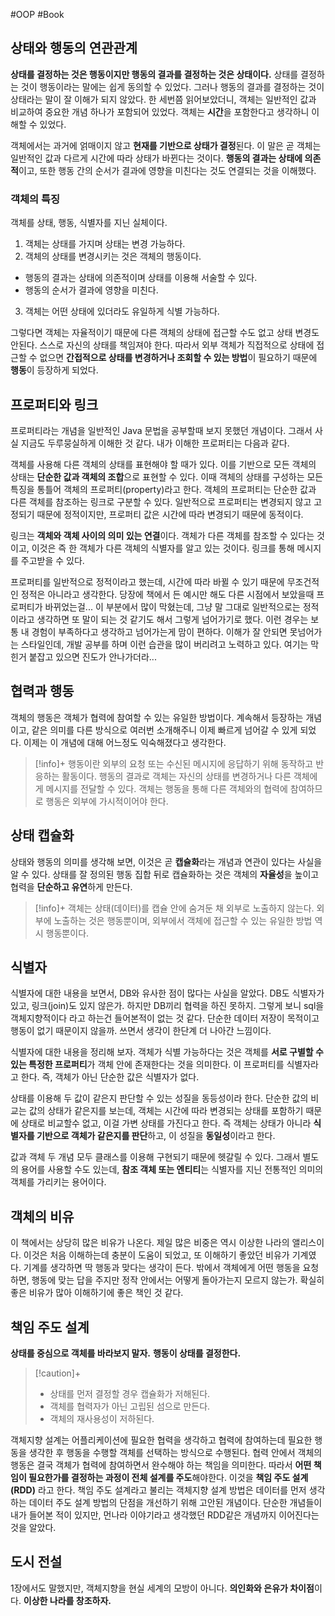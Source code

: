 #OOP #Book

## 상태와 행동의 연관관계
**상태를 결정하는 것은 행동이지만 행동의 결과를 결정하는 것은 상태이다.**
상태를 결정하는 것이 행동이라는 말에는 쉽게 동의할 수 있었다. 그러나 행동의 결과를 결정하는 것이 상태라는 말이 잘 이해가 되지 않았다. 한 세번쯤 읽어보았더니, 객체는 일반적인 값과 비교하여 중요한 개념 하나가 포함되어 있었다. 객체는 **시간**을 포함한다고 생각하니 이해할 수 있었다. 

객체에서는 과거에 얽매이지 않고 **현재를 기반으로 상태가 결정**된다. 이 말은 곧 객체는 일반적인 값과 다르게 시간에 따라 상태가 바뀐다는 것이다. **행동의 결과는 상태에 의존적**이고, 또한 행동 간의 순서가 결과에 영향을 미친다는 것도 연결되는 것을 이해했다.

### 객체의 특징
객체를 상태, 행동, 식별자를 지닌 실체이다.
1. 객체는 상태를 가지며 상태는 변경 가능하다.
2. 객체의 상태를 변경시키는 것은 객체의 행동이다.
+ 행동의 결과는 상태에 의존적이며 상태를 이용해 서술할 수 있다.
+ 행동의 순서가 결과에 영향을 미친다.
3. 객체는 어떤 상태에 있더라도 유일하게 식별 가능하다.

그렇다면 객체는 자율적이기 때문에 다른 객체의 상태에 접근할 수도 없고 상태 변경도 안된다. 스스로 자신의 상태를 책임져야 한다. 따라서 외부 객체가 직접적으로 상태에 접근할 수 없으면 **간접적으로 상태를 변경하거나 조회할 수 있는 방법**이 필요하기 때문에 **행동**이 등장하게 되었다.


## 프로퍼티와 링크
프로퍼티라는 개념을 일반적인 Java 문법을 공부할때 보지 못했던 개념이다. 그래서 사실 지금도 두루뭉실하게 이해한 것 같다. 내가 이해한 프로퍼티는 다음과 같다.

객체를 사용해 다른 객체의 상태를 표현해야 할 때가 있다. 이를 기반으로 모든 객체의 상태는 **단순한 값과 객체의 조합**으로 표현할 수 있다. 이때 객체의 상태를 구성하는 모든 특징을 통틀어 객체의 프로퍼티(property)라고 한다. 객체의 프로퍼티는 단순한 값과 다른 객체를 참조하는 링크로 구분할 수 있다. 일반적으로 프로퍼티는 변경되지 않고 고정되기 때문에 정적이지만, 프로퍼티 값은 시간에 따라 변경되기 때문에 동적이다.

링크는 **객체와 객체 사이의 의미 있는 연결**이다. 객체가 다른 객체를 참조할 수 있다는 것이고, 이것은 즉 한 객체가 다른 객체의 식별자를 알고 있는 것이다. 링크를 통해 메시지를 주고받을 수 있다.

프로퍼티를 일반적으로 정적이라고 했는데, 시간에 따라 바뀔 수 있기 때문에 무조건적인 정적은 아니라고 생각한다. 당장에 책에서 든 예시만 해도 다른 시점에서 보았을때 프로퍼티가 바뀌었는걸... 이 부분에서 많이 막혔는데, 그냥 말 그대로 일반적으로는 정적이라고 생각하면 또 말이 되는 것 같기도 해서 그렇게 넘어가기로 했다. 이런 경우는 보통 내 경험이 부족하다고 생각하고 넘어가는게 맘이 편하다. 이해가 잘 안되면 못넘어가는 스타일인데, 개발 공부를 하며 이런 습관을 많이 버리려고 노력하고 있다. 여기는 막힌거 붙잡고 있으면 진도가 안나가더라...

## 협력과 행동
객체의 행동은 객체가 협력에 참여할 수 있는 유일한 방법이다. 계속해서 등장하는 개념이고, 같은 의미를 다른 방식으로 여러번 소개해주니 이제 빠르게 넘어갈 수 있게 되었다. 이제는 이 개념에 대해 어느정도 익숙해졌다고 생각한다.

> [!info]+ 
> 행동이란 외부의 요청 또는 수신된 메시지에 응답하기 위해 동작하고 반응하는 활동이다. 행동의 결과로 객체는 자신의 상태를 변경하거나 다른 객체에게 메시지를 전달할 수 있다. 객체는 행동을 통해 다른 객체와의 협력에 참여하므로 행동은 외부에 가시적이어야 한다.
> 
## 상태 캡슐화
상태와 행동의 의미를 생각해 보면, 이것은 곧 **캡슐화**라는 개념과 연관이 있다는 사실을 알 수 있다.
상태를 잘 정의된 행동 집합 뒤로 캡슐화하는 것은 객체의 **자율성**을 높이고 협력을 **단순하고 유연**하게 만든다.

> [!info]+ 
> 객체는 상태(데이터)를 캡슐 안에 숨겨둔 채 외부로 노출하지 않는다. 외부에 노출하는 것은 행동뿐이며, 외부에서 객체에 접근할 수 있는 유일한 방법 역시 행동뿐이다.


## 식별자
식별자에 대한 내용을 보면서, DB와 유사한 점이 많다는 사실을 알았다. DB도 식별자가 있고, 링크(join)도 있지 않은가. 하지만 DB끼리 협력을 하진 못하지. 그렇게 보니 sql을 객체지향적이다 라고 하는건 들어본적이 없는 것 같다. 단순한 데이터 저장이 목적이고 행동이 없기 때문이지 않을까. 쓰면서 생각이 한단계 더 나아간 느낌이다.

식별자에 대한 내용을 정리해 보자. 객체가 식별 가능하다는 것은 객체를 **서로 구별할 수 있는 특정한 프로퍼티**가 객체 안에 존재한다는 것을 의미한다. 이 프로퍼티를 식별자라고 한다. 즉, 객체가 아닌 단순한 값은 식별자가 없다.

상태를 이용해 두 값이 같은지 판단할 수 있는 성질을 동등성이라 한다. 단순한 값의 비교는 값의 상태가 같은지를 보는데, 객체는 시간에 따라 변경되는 상태를 포함하기 때문에  상태로 비교할수 없고, 이걸 가변 상태를 가진다고 한다. 즉 객체는 상태가 아니라 **식별자를 기반으로 객체가 같은지를 판단**하고, 이 성질을 **동일성**이라고 한다.

값과 객체 두 개념 모두 클래스를 이용해 구현되기 때문에 헷갈릴 수 있다. 그래서 별도의 용어를 사용할 수도 있는데, **참조 객체 또는 엔티티**는 식별자를 지닌 전통적인 의미의 객체를 가리키는 용어이다.

## 객체의 비유
이 책에서는 상당히 많은 비유가 나온다. 제일 많은 비중은 역시 이상한 나라의 앨리스이다. 이것은 처음 이해하는데 충분이 도움이 되었고, 또 이해하기 좋았던 비유가 기계였다. 기계를 생각하면 딱 행동과 맞다는 생각이 든다. 밖에서 객체에게 어떤 행동을 요청하면, 행동에 맞는 답을 주지만 정작 안에서는 어떻게 돌아가는지 모르지 않는가. 확실히 좋은 비유가 많아 이해하기에 좋은 책인 것 같다.

## 책임 주도 설계
**상태를 중심으로 객체를 바라보지 말자.** **행동이 상태를 결정한다.**

> [!caution]+ 
> + 상태를 먼저 결정할 경우 캡슐화가 저해된다. 
> + 객체를 협력자가 아닌 고립된 섬으로 만든다. 
> + 객체의 재사용성이 저하된다.

객체지향 설계는 어플리케이션에 필요한 협력을 생각하고 협력에 참여하는데 필요한 행동을 생각한 후 행동을 수행할 객체를 선택하는 방식으로 수행된다. 협력 안에서 객체의 행동은 결국 객체가 협력에 참여하면서 완수해야 하는 책임을 의미한다. 따라서 **어떤 책임이 필요한가를 결정하는 과정이 전체 설계를 주도**해야한다. 이것을 **책임 주도 설계(RDD)** 라고 한다. 책임 주도 설계라고 불리는 객체지향 설계 방법은 데이터를 먼저 생각하는 데이터 주도 설계 방법의 단점을 개선하기 위해 고안된 개념이다.
단순한 개념들이 내가 들어본 적이 있지만, 먼나라 이야기라고 생각했던 RDD같은 개념까지 이어진다는 것을 알았다. 

## 도시 전설
1장에서도 말했지만, 객체지향을 현실 세계의 모방이 아니다. **의인화와 은유가 차이점**이다.
**이상한 나라를 창조하자.**